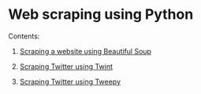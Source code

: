 # Web scraping using Python

Contents:

1. [Scraping a website using Beautiful Soup](https://github.com/SaikatPhys/Python-Web-Scraping/blob/main/Web-scraping.ipynb)

2. [Scraping Twitter using Twint](https://github.com/SaikatPhys/Python-Web-Scraping/blob/main/twitter-scraping-using-twint.ipynb)

3. [Scraping Twitter using Tweepy](https://github.com/SaikatPhys/Python-Web-Scraping/blob/main/twitter-scraping-with-tweepy.ipynb)


